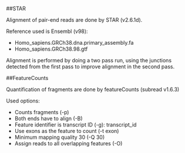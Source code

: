 ##STAR

Alignment of pair-end reads are done by STAR (v2.6.1d).

Reference used is Ensembl (v98):
- Homo_sapiens.GRCh38.dna.primary_assembly.fa
- Homo_sapiens.GRCh38.98.gtf

Alignment is performed by doing a two pass run, using the junctions detected from the first pass to improve alignment in the second pass.

##FeatureCounts

Quantification of fragments are done by featureCounts (subread v1.6.3)

Used options:
- Counts fragments (-p)
- Both ends have to align (-B)
- Feature identifier is transcript ID (-g): transcript_id
- Use exons as the feature to count (-t exon)
- Minimum mapping quality 30 (-Q 30)
- Assign reads to all overlapping features (-O)

